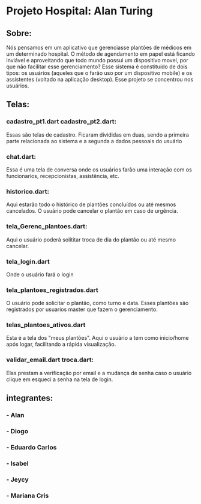 # Projeto Hospital: Alan Turing
## Sobre:
Nós pensamos em um aplicativo que gerenciasse plantões de médicos em um determinado hospital. O método de agendamento em papel está ficando inviável e aproveitando que todo mundo possui um dispositivo movel, por que não facilitar esse gerenciamento? Esse sistema é constituído de dois tipos: os usuários (aqueles que o farão uso por um dispositivo mobile) e os assistentes (voltado na aplicação desktop). Esse projeto se concentrou nos usuários. 

## Telas:
### cadastro_pt1.dart cadastro_pt2.dart:
Essas são telas de cadastro. Ficaram divididas em duas, sendo a primeira parte relacionada ao sistema e a segunda a dados pessoais do usuário

### chat.dart:
Essa é uma tela de conversa onde os usuários farão uma interação com os funcionarios, recepcionistas, assistência, etc.

### historico.dart:
Aqui estarão todo o histórico de plantões concluídos ou até mesmos cancelados. O usuário pode cancelar o plantão em caso de urgência.

### tela_Gerenc_plantoes.dart:
Aqui o usuário poderá solititar troca de dia do plantão ou até mesmo cancelar.

### tela_login.dart
Onde o usuário fará o login

### tela_plantoes_registrados.dart
O usuário pode solicitar o plantão, como turno e data. Esses plantões são registrados por usuarios master que fazem o gerenciamento.

### telas_plantoes_ativos.dart
Esta é a tela dos "meus plantões". Aqui o usuário a tem como inicio/home após logar, facilitando a rápida visualização.

### validar_email.dart troca.dart:
Elas prestam a verificação por email e a mudança de senha caso o usuário clique em esqueci a senha na tela de login.

##

## integrantes:
### - Alan
### - Diogo
### - Eduardo Carlos
### - Isabel
### - Jeycy
### - Mariana Cris
